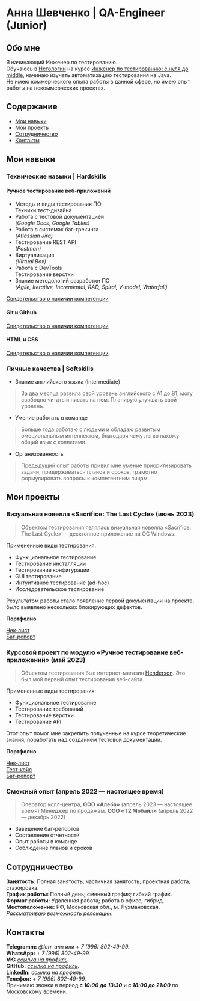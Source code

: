 # Анна Шевченко | QA-Engineer (Junior)
## Обо мне
Я начинающий Инженер по тестированию. <br>
Обучаюсь в [Нетологии](https://netology.ru/) на курсе [Инженер по тестированию: с нуля до middle](https://netology.ru/programs/qa-middle?recommended_by=instant_search), начинаю изучать автоматизацию тестирования на Java.  <br>
Не имею коммерческого опыта работы в данной сфере, но имею опыт работы на некоммерческих проектах.

## Содержание
* [Мои навыки](#мои-навыки)
* [Мои проекты](#мои-проекты)
* [Сотрудничество](#сотрудничество)
* [Контакты](#контакты)
## Мои навыки

### Технические навыки | Hardskills
#### Ручное тестирование веб-приложений

* Методы и виды тестирования ПО <br> Техники тест-дизайна
* Работа с тестовой документацией <br> *(Google Docs, Google Tables)*
* Работа в системах баг-трекинга <br> *(Atlassian Jira)*
* Тестирование REST API <br> *(Postman)*
* Виртуализация <br> *(Virtual Box)*
* Работа с DevTools <br> Тестирование верстки 
* Знание методологий разработки ПО <br> *(Agile, Iterative, Incremental, RAD, Spiral, V-model, Waterfall)*

[Свидетельство о наличии компетенции](https://netology.ru/backend/api/user/programs/37617/pdf_certificate)

#### Git и Github

[Свидетельство о наличии компетенции](https://netology.ru/backend/api/user/programs/37337/pdf_certificate)

#### HTML и CSS

[Свидетельство о наличии компетенции](https://netology.ru/backend/api/user/programs/27205/pdf_certificate)


### Личные качества | Softskills
* Знание английского языка (Intermediate)
 > За два месяца развила свой уровень английского с A1 до B1, могу свободно читать и писать на нем. Планирую улучшать свой уровень.

* Умение работать в команде
 > Больше года работаю с людьми и обладаю развитым эмоциональным интеллектом, благодаря чему легко нахожу общий язык с коллегами.

* Организованность
 > Предыдущий опыт работы привил мне умение приоритизировать задачи, придерживаться планов и сроков, грамотно формулировать вопросы к компетентным лицам.

## Мои проекты
### Визуальная новелла «Sacrifice: The Last Cycle» (июнь 2023) <br>
  > Объектом тестирования являлась визуальная новелла «Sacrifice: The Last Cycle» — десктопное приложение на ОС Windows. 
  
  Примененные виды тестирования:
  * Функциональное тестирование
  * Тестирование инсталляции
  * Тестирование конфигурации
  * GUI тестирование
  * Интуитивное тестирование (ad-hoc)
  * Исследовательское тестирование<br>

  Результатом работы стало появление первой документации на проекте, было выявлено нескольких блокирующих дефектов. <br>

**Портфолио**

  [Чек-лист](https://docs.google.com/spreadsheets/d/1ctDB8YPZ3Ar0Z4YSz0lxeBCN06-Jo3cBEqoeDsZZ1qA/edit?usp=sharing) <br>
  [Баг-репорт](https://docs.google.com/spreadsheets/d/15NEsmxuBxLthXDOqRtQqlgkeZgx5rw1qbCGD9b_Ef9k/edit?usp=sharing)

### Курсовой проект по модулю «Ручное тестирование веб-приложений» (май 2023)<br>
   > Объектом тестирования был интернет-магазин [Henderson](https://henderson.ru/). Это был мой первый опыт тестирования веб-сайта.

   Примененные виды тестирования:
   * Функциональное тестирование
   * Тестирование требований
   * Тестирование верстки
   * Тестирование API

  Этот опыт помог мне закрепить полученные на курсе теоретические знания, поработать над созданием тестовой документации. <br>

**Портфолио**

  [Чек-лист](https://docs.google.com/spreadsheets/d/1Ip0iSqM5D5_-gDQuOXpIcUAPnNBhcMkH1rzSONSM35k/edit?usp=sharing) <br>
  [Тест-кейс](https://docs.google.com/spreadsheets/d/1ggIAGtS9OObRawDaS-LGVJs6-1r7BOZSRRrRTSwpZWU/edit?usp=sharing) <br>
  [Баг-репорт](https://docs.google.com/spreadsheets/d/1a_w0qCcqWr3G6zR-n9Q_bcFPm4DOyD9063KjDZCXJn0/edit?usp=sharing)

### Смежный опыт (апрель 2022 — настоящее время)
> Оператор колл-центра, **ООО «Алеба»** (апрель 2023 — настоящее время) 
> Менеджер по продажам, **ООО «T2 Мобайл»** (апрель 2022 — декабрь 2022) <br>

* Заведение баг-репортов
* Составление отчетности
* Опыт работы в команде
* Соблюдение планов и сроков

## Сотрудничество

  **Занятость**: Полная занятость; частичная занятость; проектная работа; стажировка. <br>
  **График работы:** Полный день; сменный график; гибкий график. <br>
  **Формат работы:** Удаленная работа; работа в офисе; гибрид. <br>
  **Местоположение:** РФ, Московская обл., м. Лухмановская. <br> *Рассматриваю возможность релокации.*

## Контакты
  **Telegramm:** *@lorr_ann* или *+ 7 (996) 802-49-99.* <br>
  **WhatsApp:** *+ 7 (996) 802-49-99.*<br>
  **VK:** *[ссылка на профиль](https://vk.com/ann_shevc).*<br>
  **GitHub:** *[ссылка на профиль](https://github.com/Lorrso).*<br>
  **LinkedIn:** *[ссылка на профиль](https://www.linkedin.com/in/анна-шевченко-417b65283).*<br>
  **Телефон:** *+ 7 (996) 802-49-99.* <br> Принимаю звонки в период __*с 10:00 до 13:30*__ и __*с 18:00 до 21:00*__ по Московскому времени.
